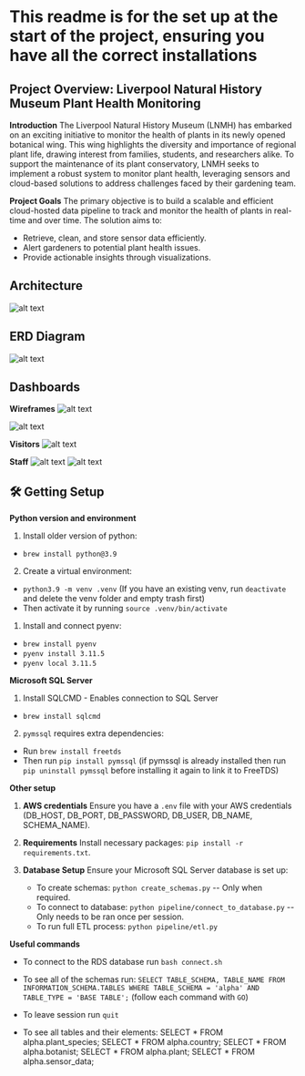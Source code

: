 # This readme is for the set up at the start of the project, ensuring you have all the correct installations


## Project Overview: Liverpool Natural History Museum Plant Health Monitoring
**Introduction**
The Liverpool Natural History Museum (LNMH) has embarked on an exciting initiative to monitor the health of plants in its newly opened botanical wing. This wing highlights the diversity and importance of regional plant life, drawing interest from families, students, and researchers alike. 
To support the maintenance of its plant conservatory, LNMH seeks to implement a robust system to monitor plant health, leveraging sensors and cloud-based solutions to address challenges faced by their gardening team.

**Project Goals**
The primary objective is to build a scalable and efficient cloud-hosted data pipeline to track and monitor the health of plants in real-time and over time. The solution aims to:

- Retrieve, clean, and store sensor data efficiently.
- Alert gardeners to potential plant health issues.
- Provide actionable insights through visualizations.



## Architecture
![alt text](images/image.png)

## ERD Diagram 
![alt text](images/image-5.png)

## Dashboards

**Wireframes**
![alt text](images/image-6.png)

![alt text](images/image-7.png)

**Visitors**
![alt text](images/image-4.png)

**Staff**
![alt text](images/image-3.png)
![alt text](images/image-1.png)


## 🛠️ Getting Setup

**Python version and environment**

1. Install older version of python:
- `brew install python@3.9` 

2. Create a virtual environment:
- `python3.9 -m venv .venv`
  (If you have an existing venv, run `deactivate` and delete the venv folder and empty trash first)
- Then activate it by running `source .venv/bin/activate`


1. Install and connect pyenv:
- `brew install pyenv`
- `pyenv install 3.11.5`
- `pyenv local 3.11.5`

**Microsoft SQL Server**
1. Install SQLCMD - Enables connection to SQL Server
- `brew install sqlcmd`

2. `pymssql` requires extra dependencies:
- Run `brew install freetds`
- Then run `pip install pymssql` 
  (if pymssql is already installed then run `pip uninstall pymssql` before installing it again to link it to FreeTDS)


**Other setup**

1. **AWS credentials** Ensure you have a `.env` file with your AWS credentials (DB_HOST, DB_PORT, DB_PASSWORD, DB_USER, DB_NAME, SCHEMA_NAME).
   
2. **Requirements** Install necessary packages: `pip install -r requirements.txt`.

3. **Database Setup** Ensure your Microsoft SQL Server database is set up: 
   - To create schemas: `python create_schemas.py` -- Only when required.
   - To connect to database: `python pipeline/connect_to_database.py` -- Only needs to be ran once per session.
   - To run full ETL process: `python pipeline/etl.py`

**Useful commands**
- To connect to the RDS database run `bash connect.sh`
- To see all of the schemas run: 
`SELECT TABLE_SCHEMA, TABLE_NAME
FROM INFORMATION_SCHEMA.TABLES
WHERE TABLE_SCHEMA = 'alpha' AND TABLE_TYPE = 'BASE TABLE';` 
(follow each command with `GO`)
- To leave session run `quit`

- To see all tables and their elements:
SELECT * FROM alpha.plant_species;
SELECT * FROM alpha.country;
SELECT * FROM alpha.botanist;
SELECT * FROM alpha.plant;
SELECT * FROM alpha.sensor_data;

